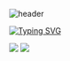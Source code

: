 ![header](https://capsule-render.vercel.app/api?type=waving&color=auto&height=300&width=200&section=header&text=welcome%20chieon's%20github&fontSize=70)

[![Typing SVG](https://readme-typing-svg.demolab.com/?lines=First+line+of+text;Second+line+of+text)](https://git.io/typing-svg)


<img src="https://img.shields.io/badge/springboot-20232a.svg?style=for-the-badge&logo=springboot&logoColor=#6DB33F" /> <img src="https://img.shields.io/badge/mysql-FFFFB3.svg?style=for-the-badge&logo=mysql&logoColor=#4479A1" />
